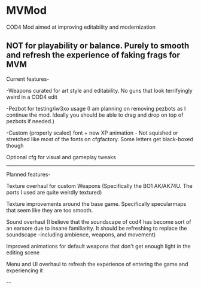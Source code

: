 # MVMod
COD4 Mod aimed at improving editability and modernization

NOT for playability or balance. Purely to smooth and refresh the experience of faking frags for MVM
---


Current features-

-Weapons curated for art style and editability. No guns that look terrifyingly weird in a COD4 edit

-Pezbot for testing/iw3xo usage
(I am planning on removing pezbots as I continue the mod. Ideally you should be able to drag and drop on top of pezbots if needed.)

-Custom (properly scaled) font + new XP animation - Not squished or stretched like most of the fonts on cfgfactory. Some letters get black-boxed though

Optional cfg for visual and gameplay tweaks

---

Planned features-

Texture overhaul for custom Weapons
(Specifically the BO1 AK/AK74U. The ports I used are quite weirdly textured)

Texture improvements around the base game. Specifically specularmaps that seem like they are too smooth.

Sound overhaul
(I believe that the soundscape of cod4 has become sort of an earsore due to insane familiarity. It should be refreshing to replace the soundscape -including ambience, weapons, and movement)

Improved animations for default weapons that don't get enough light in the editing scene

Menu and UI overhaul to refresh the experience of entering the game and experiencing it

--